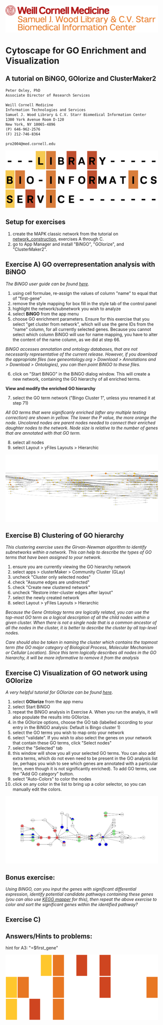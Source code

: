 ![Weill Cornell Medicine Samuel J. Wood Library](images/WCM_SamWoodLib.png)


# Cytoscape for GO Enrichment and Visualization
## A tutorial on BiNGO, GOlorize and ClusterMaker2


```
Peter Oxley, PhD
Associate Director of Research Services

Weill Cornell Medicine
Information Technologies and Services
Samuel J. Wood Library & C.V. Starr Biomedical Information Center
1300 York Avenue Room D-120
New York, NY 10065-4896
(P) 646-962-2576
(F) 212-746-8364
 
pro2004@med.cornell.edu
```

![Library Bioinformatic Service](images/LBS.png)

## Setup for exercises
1) create the MAPK classic network from the tutorial on [network_construction](network_construction.md), exercises A through C.
2) go to App Manager and install "BiNGO", "GOlorize", and "ClusterMaker2".

## Exercise A) GO overrepresentation analysis with BiNGO
_The BiNGO user guide can be found [here](https://www.psb.ugent.be/cbd/papers/BiNGO/User_Guide.html)._

1) using cell formulae, re-assign the values of column "name" to equal that of "first-gene"
2) remove the style mapping for box fill in the style tab of the control panel
3) highlight the network/subnetwork you wish to analyze
4) select __BiNGO__ from the app menu
5) choose GO enrichment parameters. Ensure for this exercise that you select "get cluster from network", which will use the gene IDs from the "name" column, for all currently selected genes. Because you cannot select which column BiNGO will use for name mapping, you have to alter the content of the name column, as we did at step 66.

_BiNGO accesses annotation and ontology databases, that are not necessarily representative of the current release. However, if you download the appropriate files (see geneontology.org > Download > Annotations    and > Download > Ontologies), you can then point BiNGO to these files._

6) click on "Start BiNGO" in the BiNGO dialog window. This will create a new network, containing the GO hierarchy of all enriched terms. 

__View and modify the enriched GO hierarchy__

7) select the GO term network ("Bingo Cluster 1", unless you renamed it at step 71)

_All GO terms that were significanly enriched (after any multiple testing correction) are shown in yellow. The lower the P value, the more orange the node. Uncolored nodes are parent nodes needed to connect their enriched daughter nodes to the network. Node size is relative to the number of genes that are annotated with that GO term._

8) select all nodes 
9) select Layout > yFiles Layouts > Hierarchic
 
![hopefully, this is what you now see](images/exerciseH2.png)
 
## Exercise B) Clustering of GO hierarchy

_This clustering exercise uses the Girvan-Newman algorithm to identify subnetworks within a network. This can help to describe the types of GO terms that have been assigned to your network._

1) ensure you are currently viewing the GO hierarchy network
2) select apps > clusterMaker > Community Cluster (GLay)
3) uncheck "Cluster only selected nodes"
4) check "Assume edges are undirected"
5) check "Create new clustered network"
6) uncheck "Restore inter-cluster edges after layout"
7) select the newly created network
8) select Layout > yFiles Layouts > Hierarchic

_Because the Gene Ontology terms are logically related, you can use the top-most GO term as a logical description of all the child nodes within a given cluster. When there is not a single node that is a common ancestor of all the nodes in the cluster, it is better to describe the cluster by all top-level nodes._ 

_Care should also be taken in naming the cluster which contains the topmost term (the GO major category of Biological Process, Molecular Mechanism or Cellular Location). Since this term logically describes all nodes in the GO hierarchy, it will be more informative to remove it from the analysis_

## Exercise C) Visualization of GO network using GOlorize
_A very helpful tutorial for GOlorize can be found [here](https://github.com/schwikowskilab/GOlorize/wiki)_. 
1) select __GOlorize__ from the app menu
2) select Start BiNGO
3) repeat the BiNGO analysis in Exercise A. When you run the analyis, it will also populate the results into GOlorize.
4) in the GOlorize options, choose the GO tab (labelled according to your entry in the BiNGO analysis: Default is Bingo cluster 1)
5) select the GO terms you wish to map onto your network
6) select "validate". If you wish to also select the genes on your network that contain these GO terms, click "Select nodes"
7) select the "Selected" tab
8) this window will show you all your selected GO terms. You can also add extra terms, which do not even need to be present in the GO analysis list (ie, perhaps you wish to see which genes are annotated with a particular term, even though it is not significantly enriched). To add GO terms, use the "Add GO category" button.
9) select "Auto-Colors" to color the nodes
10) click on any color in the list to bring up a color selector, so you can manually edit the colors.

![hopefully, this is what you now see](images/exercise_H1.png)





## Bonus exercise:
_Using BiNGO, can you input the genes with significant differential expression, identify potential candidate pathways containing these genes (you can also use [KEGG mapper](http://www.kegg.jp/kegg/tool/map_pathway1.html) for this), then repeat the above exercise to color and sort the significant genes within the identified pathway?_ 

## Exercise C)  

 ## Answers/Hints to problems:
 hint for A3: "=$first_gene"
 
 ![LBS motif](../images/motif.png)